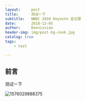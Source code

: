 ```yaml
---
layout:     post
title:      测试一下
subtitle:   WWDC 2018 Keynote 全记录
date:       2018-12-05
author:     Dannisxiao
header-img: img/post-bg-cook.jpg
catalog: true
tags:
    - test

---
```


## 前言

测试一下

![1576029888375](C:\Users\DANNIS~1\AppData\Local\Temp\1576029888375.png)
